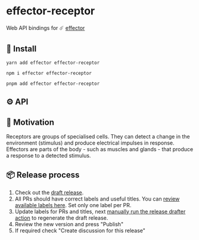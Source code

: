 # effector-receptor

Web API bindings for ☄️ [effector](https://github.com/effector/effector)

## 💾 Install

```shell
yarn add effector effector-receptor
```

```shell
npm i effector effector-receptor
```

```shell
pnpm add effector effector-receptor
```

## ⚙️ API

## 🧠 Motivation

Receptors are groups of specialised cells. They can detect a change in the environment (stimulus) and produce electrical impulses in response. Effectors are parts of the body - such as muscles and glands - that produce a response to a detected stimulus.

## 📦 Release process

1. Check out the [draft release](https://github.com/effector/receptor/releases).
1. All PRs should have correct labels and useful titles. You can [review available labels here](https://github.com/effector/receptor/blob/master/.github/release-drafter.yml). Set only one label per PR.
1. Update labels for PRs and titles, next [manually run the release drafter action](https://github.com/effector/receptor/actions/workflows/release-drafter.yml) to regenerate the draft release.
1. Review the new version and press "Publish"
1. If required check "Create discussion for this release"
